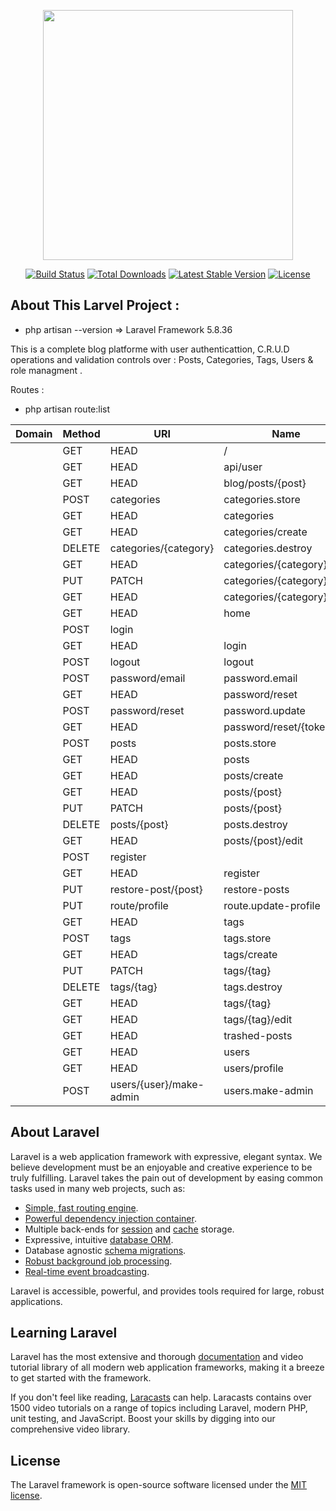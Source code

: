 <p align="center"><img src="https://res.cloudinary.com/dtfbvvkyp/image/upload/v1566331377/laravel-logolockup-cmyk-red.svg" width="400"></p>

<p align="center">
<a href="https://travis-ci.org/laravel/framework"><img src="https://travis-ci.org/laravel/framework.svg" alt="Build Status"></a>
<a href="https://packagist.org/packages/laravel/framework"><img src="https://poser.pugx.org/laravel/framework/d/total.svg" alt="Total Downloads"></a>
<a href="https://packagist.org/packages/laravel/framework"><img src="https://poser.pugx.org/laravel/framework/v/stable.svg" alt="Latest Stable Version"></a>
<a href="https://packagist.org/packages/laravel/framework"><img src="https://poser.pugx.org/laravel/framework/license.svg" alt="License"></a>
</p>

## About This Larvel Project :
 
* php artisan --version => Laravel Framework 5.8.36

This is a complete blog platforme with user authenticattion, C.R.U.D operations and validation controls over : Posts, Categories, Tags, Users & role managment .



Routes :

* php artisan route:list
     
| Domain | Method    | URI                        | Name                 | Action                                                                 | Middleware                     
|-----------|-----------|--------------------|------------------|-------------------------------------------------|--------------------------------|
|        | GET|HEAD  | /                          | welcome              | App\Http\Controllers\WelcomeController@index                           | web                            |
|        | GET|HEAD  | api/user                   |                      | Closure                                                                | api,auth:api                   |
|        | GET|HEAD  | blog/posts/{post}          | blog.show            | App\Http\Controllers\Blog\PostsController@show                         | web                            |
|        | POST      | categories                 | categories.store     | App\Http\Controllers\CategoriesController@store                        | web,auth                       |
|        | GET|HEAD  | categories                 | categories.index     | App\Http\Controllers\CategoriesController@index                        | web,auth                       |
|        | GET|HEAD  | categories/create          | categories.create    | App\Http\Controllers\CategoriesController@create                       | web,auth                       |
|        | DELETE    | categories/{category}      | categories.destroy   | App\Http\Controllers\CategoriesController@destroy                      | web,auth                       |
|        | GET|HEAD  | categories/{category}      | categories.show      | App\Http\Controllers\CategoriesController@show                         | web,auth                       |
|        | PUT|PATCH | categories/{category}      | categories.update    | App\Http\Controllers\CategoriesController@update                       | web,auth                       |
|        | GET|HEAD  | categories/{category}/edit | categories.edit      | App\Http\Controllers\CategoriesController@edit                         | web,auth                       |
|        | GET|HEAD  | home                       | home                 | App\Http\Controllers\HomeController@index                              | web,auth                       |
|        | POST      | login                      |                      | App\Http\Controllers\Auth\LoginController@login                        | web,guest                      |
|        | GET|HEAD  | login                      | login                | App\Http\Controllers\Auth\LoginController@showLoginForm                | web,guest                      |
|        | POST      | logout                     | logout               | App\Http\Controllers\Auth\LoginController@logout                       | web                            |
|        | POST      | password/email             | password.email       | App\Http\Controllers\Auth\ForgotPasswordController@sendResetLinkEmail  | web,guest                      |
|        | GET|HEAD  | password/reset             | password.request     | App\Http\Controllers\Auth\ForgotPasswordController@showLinkRequestForm | web,guest                      |
|        | POST      | password/reset             | password.update      | App\Http\Controllers\Auth\ResetPasswordController@reset                | web,guest                      |
|        | GET|HEAD  | password/reset/{token}     | password.reset       | App\Http\Controllers\Auth\ResetPasswordController@showResetForm        | web,guest                      |
|        | POST      | posts                      | posts.store          | App\Http\Controllers\PostsController@store                             | web,auth,verifyCategoriesCount |
|        | GET|HEAD  | posts                      | posts.index          | App\Http\Controllers\PostsController@index                             | web,auth                       |
|        | GET|HEAD  | posts/create               | posts.create         | App\Http\Controllers\PostsController@create                            | web,auth,verifyCategoriesCount |
|        | GET|HEAD  | posts/{post}               | posts.show           | App\Http\Controllers\PostsController@show                              | web,auth                       |
|        | PUT|PATCH | posts/{post}               | posts.update         | App\Http\Controllers\PostsController@update                            | web,auth                       |
|        | DELETE    | posts/{post}               | posts.destroy        | App\Http\Controllers\PostsController@destroy                           | web,auth                       |
|        | GET|HEAD  | posts/{post}/edit          | posts.edit           | App\Http\Controllers\PostsController@edit                              | web,auth                       |
|        | POST      | register                   |                      | App\Http\Controllers\Auth\RegisterController@register                  | web,guest                      |
|        | GET|HEAD  | register                   | register             | App\Http\Controllers\Auth\RegisterController@showRegistrationForm      | web,guest                      |
|        | PUT       | restore-post/{post}        | restore-posts        | App\Http\Controllers\PostsController@restore                           | web,auth                       |
|        | PUT       | route/profile              | route.update-profile | App\Http\Controllers\UsersController@update                            | web,auth,admin                 |
|        | GET|HEAD  | tags                       | tags.index           | App\Http\Controllers\TagsController@index                              | web,auth                       |
|        | POST      | tags                       | tags.store           | App\Http\Controllers\TagsController@store                              | web,auth                       |
|        | GET|HEAD  | tags/create                | tags.create          | App\Http\Controllers\TagsController@create                             | web,auth                       |
|        | PUT|PATCH | tags/{tag}                 | tags.update          | App\Http\Controllers\TagsController@update                             | web,auth                       |
|        | DELETE    | tags/{tag}                 | tags.destroy         | App\Http\Controllers\TagsController@destroy                            | web,auth                       |
|        | GET|HEAD  | tags/{tag}                 | tags.show            | App\Http\Controllers\TagsController@show                               | web,auth                       |
|        | GET|HEAD  | tags/{tag}/edit            | tags.edit            | App\Http\Controllers\TagsController@edit                               | web,auth                       |
|        | GET|HEAD  | trashed-posts              | trashed-posts.index  | App\Http\Controllers\PostsController@trashed                           | web,auth                       |
|        | GET|HEAD  | users                      | users-index          | App\Http\Controllers\UsersController@index                             | web,auth,admin                 |
|        | GET|HEAD  | users/profile              | users.edit-profile   | App\Http\Controllers\UsersController@edit                              | web,auth,admin                 |
|        | POST      | users/{user}/make-admin    | users.make-admin     | App\Http\Controllers\UsersController@makeadmin                         | web,auth,admin                 |

## About Laravel

Laravel is a web application framework with expressive, elegant syntax. We believe development must be an enjoyable and creative experience to be truly fulfilling. Laravel takes the pain out of development by easing common tasks used in many web projects, such as:

- [Simple, fast routing engine](https://laravel.com/docs/routing).
- [Powerful dependency injection container](https://laravel.com/docs/container).
- Multiple back-ends for [session](https://laravel.com/docs/session) and [cache](https://laravel.com/docs/cache) storage.
- Expressive, intuitive [database ORM](https://laravel.com/docs/eloquent).
- Database agnostic [schema migrations](https://laravel.com/docs/migrations).
- [Robust background job processing](https://laravel.com/docs/queues).
- [Real-time event broadcasting](https://laravel.com/docs/broadcasting).

Laravel is accessible, powerful, and provides tools required for large, robust applications.

## Learning Laravel

Laravel has the most extensive and thorough [documentation](https://laravel.com/docs) and video tutorial library of all modern web application frameworks, making it a breeze to get started with the framework.

If you don't feel like reading, [Laracasts](https://laracasts.com) can help. Laracasts contains over 1500 video tutorials on a range of topics including Laravel, modern PHP, unit testing, and JavaScript. Boost your skills by digging into our comprehensive video library.




## License

The Laravel framework is open-source software licensed under the [MIT license](https://opensource.org/licenses/MIT).
